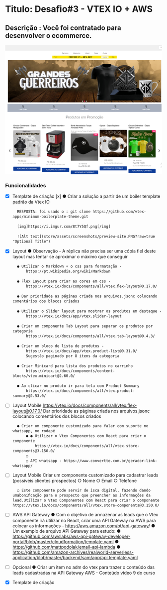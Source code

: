# Titulo: Desaﬁo#3 - VTEX IO + AWS

## Descrição : Você foi contratado para desenvolver o ecommerce.

![Alt text](store/assets/screenshots/preview-site.PNG?raw=true "Optional Title")

### Funcionalidades

- [x] Template de criação
        [x] ● Criar a solução a partir de um boiler template padrão da Vtex IO

        RESPOSTA: foi usado o : git clone https://github.com/vtex-apps/minimum-boilerplate-theme.git

        [img]https://i.imgur.com/8t7Y5Qf.png[/img]
        
        ![Alt text](store/assets/screenshots/preview-site.PNG?raw=true "Optional Title")

   


- [x] Layout
        ● Observação - A réplica não precisa ser uma cópia ﬁel deste layout mas tentar se aproximar o máximo que conseguir
        
        ● Utilizar o Markdown + o css para formatação -
            https://pt.wikipedia.org/wiki/Markdown
        
        ● Flex Layout para criar as cores em css -
            https://vtex.io/docs/components/all/vtex.ﬂex-layout@0.17.0/
        
        ● Dar prioridade as páginas criada nos arquivos.jsonc colocando comentários dos blocos criados
        
        ● Utilizar o Slider layout para mostrar os produtos em destaque -
            https://vtex.io/docs/app/vtex.slider-layout

        ● Criar um componente Tab Layout para separar os produtos por categoria
            https://vtex.io/docs/components/all/vtex.tab-layout@0.4.3/

        ● Criar um bloco de lista de produtos -
            https://vtex.io/docs/app/vtex.product-list@0.31.0/
            Sugestão paginado por 8 itens da categoria

        ● Criar Minicard para lista dos produtos no carrinho
            https://vtex.io/docs/components/content-blocks/vtex.minicart@2.60.0/

        ● Ao clicar no produto ir para tela com Product Summary
            https://vtex.io/docs/components/all/vtex.product-summary@2.53.0/


- [ ] Layout Mobile
        https://vtex.io/docs/components/all/vtex.ﬂex-layout@0.17.0/
        Dar prioridade as páginas criada nos arquivos.jsonc colocando comentários dos blocos criados

        ● Criar um componente customizado para falar com suporte no whatsapp, no rodapé
            ● ● Utilizar o Vtex Componentes com React para criar o componente
                https://vtex.io/docs/components/all/vtex.store-components@3.150.0/
            ○
            ○ API whatsapp - https://www.convertte.com.br/gerador-link-whatsapp/

- [ ] Layout Mobile
    Criar um componente customizado para cadastrar leads (possíveis clientes prospectos)
        ○ Nome
        ○ Email
        ○ Telefone

        ○ Este componente pode servir de isca digital, fazendo dando umaboniﬁcação para o prospecto que preencher as informações da lead.Utilizar o Vtex Componentes com React para criar o componente https://vtex.io/docs/components/all/vtex.store-components@3.150.0/


- [ ] AWS API Gateway
        ● Com o objetivo de armazenar as leads que o Vtex componente irá utilizar no
    React, criar uma API Gateway na AWS para colocar as informações -
    https://aws.amazon.com/pt/api-gateway/
        ● Um exemplo de arquivo API Gateway para estudo:
        ● https://github.com/awslabs/aws-api-gateway-developer-portal/blob/master/cloudformation/template.yaml
        ● https://github.com/mattpodolak/email-api-lambda
        ● https://github.com/amazon-archives/realworld-serverless-application/blob/master/backend/sam/app/api.template.yaml   


- [ ] Opcional
        ● Criar um item no adm do vtex para trazer o conteúdo das leads cadastradas na API Gateway AWS - Conteúdo vídeo 9 do curso

- [x] Template de criação
 
